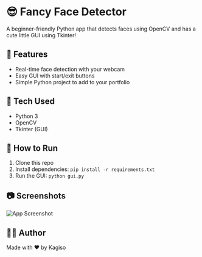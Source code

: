 # 😎 Fancy Face Detector

A beginner-friendly Python app that detects faces using OpenCV and has a cute little GUI using Tkinter!

## 📸 Features
- Real-time face detection with your webcam
- Easy GUI with start/exit buttons
- Simple Python project to add to your portfolio

## 🧰 Tech Used
- Python 3
- OpenCV
- Tkinter (GUI)

## 🚀 How to Run
1. Clone this repo
2. Install dependencies: `pip install -r requirements.txt`
3. Run the GUI: `python gui.py`

## 📷 Screenshots
![App Screenshot](assets/screenshot.png)

## 🧑‍💻 Author
Made with ❤️ by Kagiso
